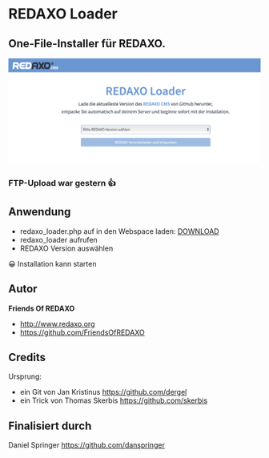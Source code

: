 # REDAXO Loader

## One-File-Installer für REDAXO. 

![Screenshot](https://raw.githubusercontent.com/FriendsOfREDAXO/redaxo_loader/assets/screenshot.png)

### FTP-Upload war gestern 👍

## Anwendung
- redaxo_loader.php auf in den Webspace laden: [DOWNLOAD](https://github.com/FriendsOfREDAXO/redaxo_loader/releases/download/1.0/redaxo_loader.php)
- redaxo_loader aufrufen
- REDAXO Version auswählen

😀 Installation kann starten

## Autor

**Friends Of REDAXO**

* http://www.redaxo.org
* https://github.com/FriendsOfREDAXO


## Credits

Ursprung: 

- ein Git von Jan Kristinus  https://github.com/dergel
- ein Trick von Thomas Skerbis   https://github.com/skerbis 

## Finalisiert durch 

Daniel Springer https://github.com/danspringer

